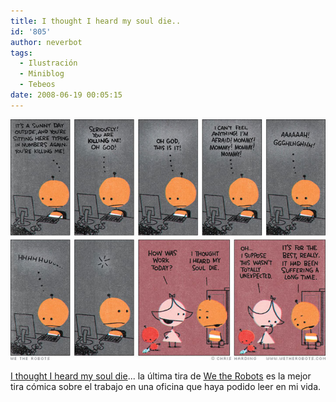```yaml
---
title: I thought I heard my soul die..
id: '805'
author: neverbot
tags:
  - Ilustración
  - Miniblog
  - Tebeos
date: 2008-06-19 00:05:15
---
```


![](./i-thought-i-heard-my-soul-die/1280.jpg)

[I thought I heard my soul die](http://www.wetherobots.com/2007/11/14/not-unexpected/)... la última tira de [We the Robots](http://www.wetherobots.com/) es la mejor tira cómica sobre el trabajo en una oficina que haya podido leer en mi vida.